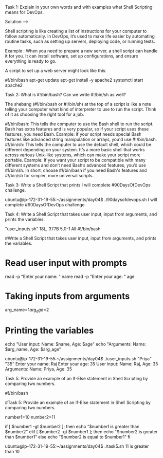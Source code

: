 Task 1: Explain in your own words and with examples what Shell Scripting means for DevOps.

Solution -->

Shell scripting is like creating a list of instructions for your computer to follow automatically. In DevOps, it’s used to make life easier by automating routine tasks, such as setting up servers, deploying code, or running tests.

Example : When you need to prepare a new server, a shell script can handle it for you. It can install software, set up configurations, and ensure everything is ready to go.

A script to set up a web server might look like this:

#!/bin/bash
apt-get update
apt-get install -y apache2
systemctl start apache2

Task 2: What is #!/bin/bash? Can we write #!/bin/sh as well?

The shebang (#!/bin/bash or #!/bin/sh) at the top of a script is like a note telling your computer what kind of interpreter to use to run the script. Think of it as choosing the right tool for a job.

#!/bin/bash: This tells the computer to use the Bash shell to run the script. Bash has extra features and is very popular, so if your script uses these features, you need Bash.
Example: If your script needs special Bash features like advanced string manipulation or arrays, you'd use #!/bin/bash.
#!/bin/sh: This tells the computer to use the default shell, which could be different depending on your system. It’s a more basic shell that works across various Unix-like systems, which can make your script more portable.
Example: If you want your script to be compatible with many different systems and don’t need Bash’s advanced features, you’d use #!/bin/sh.
In short, choose #!/bin/bash if you need Bash's features and #!/bin/sh for simpler, more universal scripts.

Task 3: Write a Shell Script that prints I will complete #90DaysOfDevOps challenge.

ubuntu@ip-172-31-19-55:~/assignments/day04$ ./90daysofdevops.sh
I will complete #90DaysOfDevOps challenge


Task 4: Write a Shell Script that takes user input, input from arguments, and prints the variables.

"user_inputs.sh" 18L, 377B                                                                                                                                                                5,0-1         All
#!/bin/bash

#Write a Shell Script that takes user input, input from arguments, and prints the variables.



# Read user input with prompts
read -p "Enter your name: " name
read -p "Enter your age: " age

# Taking inputs from arguments
arg_name=$1
arg_age=$2

# Printing the variables
echo "User input: Name: $name, Age: $age"
echo "Arguments: Name: $arg_name, Age: $arg_age"

ubuntu@ip-172-31-19-55:~/assignments/day04$ ./user_inputs.sh "Priya" "35"
Enter your name: Raj
Enter your age: 35
User input: Name: Raj, Age: 35
Arguments: Name: Priya, Age: 35

Task 5: Provide an example of an If-Else statement in Shell Scripting by comparing two numbers.

#!/bin/bash

#Task 5: Provide an example of an If-Else statement in Shell Scripting by comparing two numbers.


number1=10
number2=11

if [ $number1 -gt $number2 ]; then
        echo "$number1 is greater than $number2"
elif [ $number2 -gt $number1 ]; then
        echo "$number2 is greater than $number1"
else
        echo "$number2 is equal to $number1"
fi

ubuntu@ip-172-31-19-55:~/assignments/day04$ ./task5.sh
11 is greater than 10
